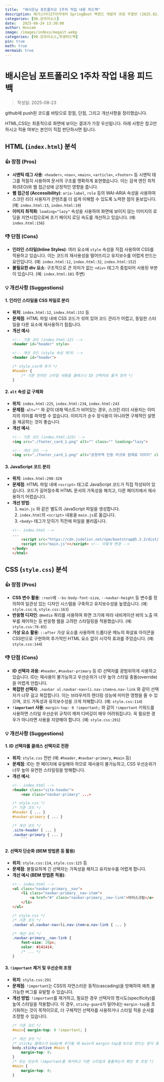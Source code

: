 ```yaml
---
title:  "배시은님 포트폴리오 1주차 작업 내용 피드백"
description: 메가스터디IT아카데미 SpringBoot 백엔드 개발자 과정 주말반 (2025.02.22 ~ 2025.09.13). 배시은님의 포트폴리오 1주차 작업 내용에 대한 피드백
categories: [98.강의리소스]
date:   2025-08-24 13:30:00
author: Hossam
image: /images/indexs/megait.webp
categories: [90.강의리소스,학생피드백]
pin: true
math: true
mermaid: true
---
```


# 배시은님 포트폴리오 1주차 작업 내용 피드백

> 작성일: 2025-08-23

github에 push된 코드를 바탕으로 장점, 단점, 그리고 개선사항을 정리했습니다.

HTML,CSS는 최종적으로 화면에 보이는 결과가 가장 우선됩니다. 아래 사항은 참고만 하시고 적용 여부는 본인이 직접 판단하시면 됩니다.

## HTML (`index.html`) 분석

### **👍 장점 (Pros)**

*   **시맨틱 태그 사용**: `<header>`, `<nav>`, `<main>`, `<article>`, `<footer>` 등 시맨틱 태그를 적절히 사용하여 문서의 구조를 명확하게 표현했습니다. 이는 검색 엔진 최적화(SEO)와 웹 접근성에 긍정적인 영향을 줍니다.
*   **웹 접근성 (Accessibility)**: `aria-label`, `role` 등의 WAI-ARIA 속성을 사용하여 스크린 리더 사용자가 콘텐츠를 더 쉽게 이해할 수 있도록 노력한 점이 돋보입니다. (예: `index.html:15`, `index.html:19`)
*   **이미지 최적화**: `loading="lazy"` 속성을 사용하여 화면에 보이지 않는 이미지의 로딩을 지연시킴으로써 초기 페이지 로딩 속도를 개선하고 있습니다. (예: `index.html:156`)

### **👎 단점 (Cons)**

*   **인라인 스타일(Inline Styles)**: 여러 요소에 `style` 속성을 직접 사용하여 CSS를 적용하고 있습니다. 이는 코드의 재사용성을 떨어뜨리고 유지보수를 어렵게 만드는 요인입니다. (예: `index.html:12`, `index.html:32`, `index.html:152`)
*   **불필요한 div 요소**: 구조적으로 큰 의미가 없는 `<div>` 태그가 중첩되어 사용된 부분이 있습니다. (예: `index.html:181` 주변)

### **💡 개선사항 (Suggestions)**

#### 1.  **인라인 스타일을 CSS 파일로 분리**

*   **위치**: `index.html:12`, `index.html:152` 등
*   **문제점**: HTML 파일 내에 CSS 코드가 섞여 있어 코드 관리가 어렵고, 동일한 스타일을 다른 요소에 재사용하기 힘듭니다.
*   **개선 예시**:
    ```html
    <!-- 기존 코드 (index.html:12) -->
    <header id="header" style>

    <!-- 개선 코드 (style 속성 제거) -->
    <header id="header">
    ```
    ```css
    /* style.css에 추가 */
    #header {
        /* 기존 인라인 스타일 내용을 클래스나 ID 선택자로 옮겨 정의 */
    }
    ```

#### 2.  **`alt` 속성 값 구체화**

*   **위치**: `index.html:225`, `index.html:234`, `index.html:243`
*   **문제점**: `alt=""` 와 같이 대체 텍스트가 비어있는 경우, 스크린 리더 사용자는 이미지의 의미를 파악할 수 없습니다. 이미지가 순수 장식용이 아니라면 구체적인 설명을 제공하는 것이 좋습니다.
*   **개선 예시**:
    ```html
    <!-- 기존 코드 (index.html:225) -->
    <img src="./footer_card_1.png" alt="" class="" loading="lazy">

    <!-- 개선 코드 -->
    <img src="./footer_card_1.png" alt="공정무역 인증 마크와 원재료 이미지" class="" loading="lazy">
    ```

#### 3.  **JavaScript 코드 분리**

*   **위치**: `index.html:298-328`
*   **문제점**: HTML 파일 내에 `<script>` 태그로 JavaScript 코드가 직접 작성되어 있습니다. 코드가 길어질수록 HTML 문서의 가독성을 해치고, 다른 페이지에서 재사용하기 어렵습니다.
*   **개선 방법**:
    1.  `main.js` 와 같은 별도의 JavaScript 파일을 생성합니다.
    2.  `index.html`의 `<script>` 내용을 `main.js`로 옮깁니다.
    3.  `<body>` 태그가 닫히기 직전에 파일을 불러옵니다.
    ```html
    <!-- index.html -->
    ...
        <script src="https://cdn.jsdelivr.net/npm/bootstrap@5.3.3/dist/js/bootstrap.bundle.min.js"></script>
        <script src="main.js"></script> <!-- 이렇게 변경 -->
    </body>
    </html>
    ```

## CSS (`style.css`) 분석

### **👍 장점 (Pros)**

*   **CSS 변수 활용**: `:root`에 `--bs-body-font-size`, `--navbar-height` 등 변수를 정의하여 일관성 있는 디자인 시스템을 구축하고 유지보수성을 높였습니다. (예: `style.css:8`, `style.css:163`)
*   **반응형 디자인**: `@media` 쿼리를 사용하여 화면 크기에 따라 내비게이션 바의 노출 여부를 제어하는 등 반응형 웹을 고려한 스타일링을 적용했습니다. (예: `style.css:78-85`)
*   **가상 요소 활용**: `::after` 가상 요소를 사용하여 드롭다운 메뉴의 화살표 아이콘을 CSS만으로 구현하여 추가적인 HTML 요소 없이 시각적 효과를 주었습니다. (예: `style.css:144`)

### **👎 단점 (Cons)**

*   **ID 선택자 과용**: `#header`, `#navbar-primary` 등 ID 선택자를 광범위하게 사용하고 있습니다. ID는 재사용이 불가능하고 우선순위가 너무 높아 스타일 충돌(override)을 어렵게 만듭니다.
*   **복잡한 선택자**: `.navbar ul.navbar-nav>li.nav-item>a.nav-link` 와 같이 선택자가 너무 길고 복잡합니다. 이는 브라우저의 렌더링 성능에 미미한 영향을 줄 수 있으며, 코드 가독성과 유지보수성을 크게 저해합니다. (예: `style.css:114`)
*   **`!important` 사용**: `margin-top: 0 !important;` 와 같이 `!important` 키워드를 사용하면 스타일 우선순위 규칙이 깨져 디버깅이 매우 어려워집니다. 꼭 필요한 경우가 아니라면 사용을 지양해야 합니다. (예: `style.css:291`)

### **💡 개선사항 (Suggestions)**

#### 1.  **ID 선택자를 클래스 선택자로 전환**

*   **위치**: `style.css` 전반 (예: `#header`, `#navbar-primary`, `#main` 등)
*   **문제점**: ID는 한 페이지에 유일해야 하므로 재사용이 불가능하고, CSS 우선순위가 너무 높아 유연한 스타일링을 방해합니다.
*   **개선 예시**:
    ```html
    <!-- index.html -->
    <header class="site-header">
        <nav class="navbar-primary" ...>
    ```
    ```css
    /* style.css */
    /* 기존 코드 */
    #header { ... }
    #navbar-primary { ... }

    /* 개선 코드 */
    .site-header { ... }
    .navbar-primary { ... }
        ```

#### 2.  **선택자 단순화 (BEM 방법론 등 활용)**

*   **위치**: `style.css:114`, `style.css:125` 등
*   **문제점**: 불필요하게 긴 선택자는 가독성을 해치고 유지보수를 어렵게 합니다.
*   **개선 예시 (BEM 방법론 적용)**:
    ```html
    <!-- index.html -->
    <ul class="navbar-primary__nav">
        <li class="navbar-primary__nav-item">
            <a href="#" class="navbar-primary__nav-link">아이스크림</a>
        </li>
    </ul>
    ```
    ```css
    /* style.css */
    /* 기존 코드 */
    .navbar ul.navbar-nav>li.nav-item>a.nav-link { ... }

    /* 개선 코드 */
    .navbar-primary__nav-link {
        font-size: 20px;
        color: #141414;
        /* ... */
    }
    ```

#### 3.  **`!important` 제거 및 우선순위 조정**

*   **위치**: `style.css:291`
*   **문제점**: `!important`는 CSS의 자연스러운 동작(cascading)을 방해하여 예측 불가능한 버그를 유발할 수 있습니다.
*   **개선 방법**: `!important`를 제거하고, 필요한 경우 선택자의 명시도(specificity)를 높여 스타일을 적용합니다. 이 경우, `sticky-guard`가 밀어내는 `margin-top`을 초기화하는 것이 목적이므로, 더 구체적인 선택자를 사용하거나 스타일 적용 순서를 조정할 수 있습니다.
    ```css
    /* 기존 코드 */
    #main{ margin-top: 0 !important; }

    /* 개선 코드 */
    /* sticky 클래스가 body에 추가될 때 main의 margin-top을 0으로 만드는 방식 등 */
    body.sticky-active #main {
        margin-top: 0;
    }
    /* 또는 단순히 !important를 제거하고 다른 스타일과 충돌하는지 확인 후 조정 */
    #main {
        margin-top: 0;
    }
    ```